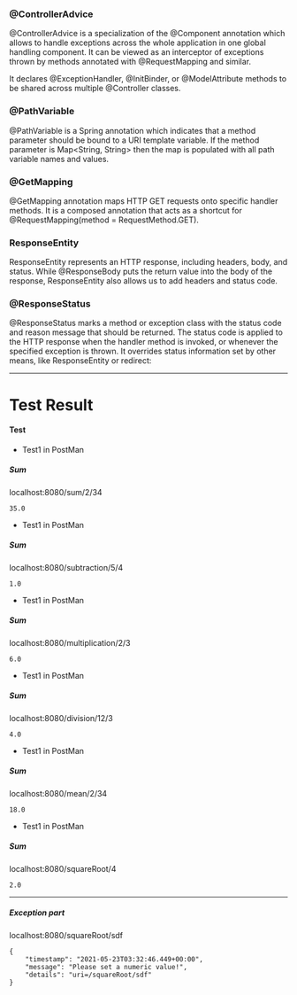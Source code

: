 ### @ControllerAdvice
@ControllerAdvice is a specialization of the @Component annotation which allows to handle exceptions across the whole application in one global handling component. It can be viewed as an interceptor of exceptions thrown by methods annotated with @RequestMapping and similar.

It declares @ExceptionHandler, @InitBinder, or @ModelAttribute methods to be shared across multiple @Controller classes.

### @PathVariable
@PathVariable is a Spring annotation which indicates that a method parameter should be bound to a URI template variable. If the method parameter is Map<String, String> then the map is populated with all path variable names and values.

### @GetMapping

@GetMapping annotation maps HTTP GET requests onto specific handler methods. It is a composed annotation that acts as a shortcut for @RequestMapping(method = RequestMethod.GET).

### ResponseEntity

ResponseEntity represents an HTTP response, including headers, body, and status. While @ResponseBody puts the return value into the body of the response, ResponseEntity also allows us to add headers and status code.

### @ResponseStatus
@ResponseStatus marks a method or exception class with the status code and reason message that should be returned. The status code is applied to the HTTP response when the handler method is invoked, or whenever the specified exception is thrown. It overrides status information set by other means, like ResponseEntity or redirect:

----------
# Test Result

#### Test  

- Test1 in PostMan 

##### Sum
localhost:8080/sum/2/34

``` 
35.0
```

- Test1 in PostMan

##### Sum
localhost:8080/subtraction/5/4

``` 
1.0
```


- Test1 in PostMan

##### Sum
localhost:8080/multiplication/2/3

``` 
6.0
```


- Test1 in PostMan

##### Sum
localhost:8080/division/12/3

``` 
4.0
```


- Test1 in PostMan

##### Sum
localhost:8080/mean/2/34

``` 
18.0
```

- Test1 in PostMan

##### Sum
localhost:8080/squareRoot/4

``` 
2.0
```

----------------

##### Exception part 

localhost:8080/squareRoot/sdf
``` 
{
    "timestamp": "2021-05-23T03:32:46.449+00:00",
    "message": "Please set a numeric value!",
    "details": "uri=/squareRoot/sdf"
}
```
